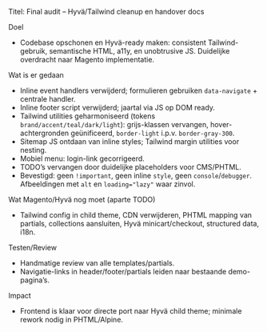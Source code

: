 Titel: Final audit – Hyvä/Tailwind cleanup en handover docs

Doel
- Codebase opschonen en Hyvä-ready maken: consistent Tailwind-gebruik, semantische HTML, a11y, en unobtrusive JS. Duidelijke overdracht naar Magento implementatie.

Wat is er gedaan
- Inline event handlers verwijderd; formulieren gebruiken `data-navigate` + centrale handler.
- Inline footer script verwijderd; jaartal via JS op DOM ready.
- Tailwind utilities geharmoniseerd (tokens `brand/accent/teal/dark/light`): grijs-klassen vervangen, hover-achtergronden geünificeerd, `border-light` i.p.v. `border-gray-300`.
- Sitemap JS ontdaan van inline styles; Tailwind margin utilities voor nesting.
- Mobiel menu: login-link gecorrigeerd.
- TODO’s vervangen door duidelijke placeholders voor CMS/PHTML.
- Bevestigd: geen `!important`, geen inline `style`, geen `console`/`debugger`. Afbeeldingen met `alt` en `loading="lazy"` waar zinvol.

Wat Magento/Hyvä nog moet (aparte TODO)
- Tailwind config in child theme, CDN verwijderen, PHTML mapping van partials, collections aansluiten, Hyvä minicart/checkout, structured data, i18n.

Testen/Review
- Handmatige review van alle templates/partials.
- Navigatie-links in header/footer/partials leiden naar bestaande demo-pagina’s.

Impact
- Frontend is klaar voor directe port naar Hyvä child theme; minimale rework nodig in PHTML/Alpine.


